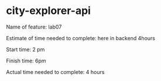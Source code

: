 
# city-explorer-api

Name of feature: lab07

Estimate of time needed to complete: here in backend 4hours

Start time: 2 pm

Finish time: 6pm

Actual time needed to complete: 4 hours